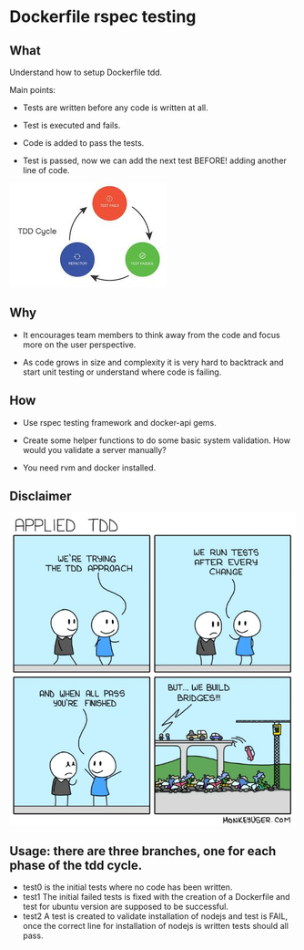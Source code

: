 # Dockerfile rspec testing

## What

Understand how to setup Dockerfile tdd.

Main points:

* Tests are written before any code is written at all.

* Test is executed and fails.

* Code is added to pass the tests.

* Test is passed, now we can add the next test BEFORE! adding another line of code.

![TDD cycle](pictures/TDD_CYCLE.jpg)

## Why

* It encourages team members to think away from the code and focus more on the user perspective.

* As code grows in size and complexity it is very hard to backtrack and start unit testing or understand where 
code is failing.

## How

* Use rspec testing framework and docker-api gems.

* Create some helper functions to do some basic system validation. How would you validate a server manually?

* You need rvm and docker installed.

## Disclaimer

![TDD](pictures/TDD.jpg)

## Usage: there are three branches, one for each phase of the tdd cycle.

* test0 is the initial tests where no code has been written.
* test1 The initial failed tests is fixed with the creation of a Dockerfile and test for ubuntu version are supposed to be successful.
* test2 A test is created to validate installation of nodejs and test is FAIL, once the correct line for installation of nodejs is written tests should all pass.
